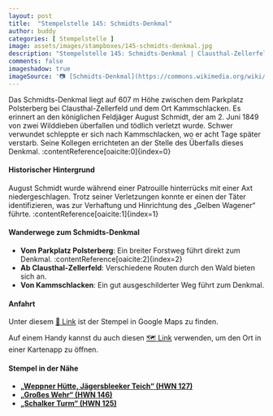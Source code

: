 ```yaml
---
layout: post
title:  "Stempelstelle 145: Schmidts-Denkmal"
author: buddy
categories: [ Stempelstelle ]
image: assets/images/stampboxes/145-schmidts-denkmal.jpg
description: "Stempelstelle 145: Schmidts-Denkmal | Clausthal-Zellerfeld"
comments: false
imageshadow: true
imageSource: '📷 [Schmidts-Denkmal](https://commons.wikimedia.org/wiki/File:Schmidts-Denkmal.jpg) von <a href="//commons.wikimedia.org/wiki/User:B.Thomas95" title="User:B.Thomas95">Thomas Binder</a> unter Lizenz [CC BY-SA 4.0](https://creativecommons.org/licenses/by-sa/4.0)'
---
```


Das Schmidts-Denkmal liegt auf 607 m Höhe zwischen dem Parkplatz Polsterberg bei Clausthal-Zellerfeld und dem Ort Kammschlacken. Es erinnert an den königlichen Feldjäger August Schmidt, der am 2. Juni 1849 von zwei Wilddieben überfallen und tödlich verletzt wurde. Schwer verwundet schleppte er sich nach Kammschlacken, wo er acht Tage später verstarb. Seine Kollegen errichteten an der Stelle des Überfalls dieses Denkmal. :contentReference[oaicite:0]{index=0}

#### Historischer Hintergrund

August Schmidt wurde während einer Patrouille hinterrücks mit einer Axt niedergeschlagen. Trotz seiner Verletzungen konnte er einen der Täter identifizieren, was zur Verhaftung und Hinrichtung des „Gelben Wagener“ führte. :contentReference[oaicite:1]{index=1}

#### Wanderwege zum Schmidts-Denkmal

- **Vom Parkplatz Polsterberg**: Ein breiter Forstweg führt direkt zum Denkmal. :contentReference[oaicite:2]{index=2}
- **Ab Clausthal-Zellerfeld**: Verschiedene Routen durch den Wald bieten sich an.
- **Von Kammschlacken**: Ein gut ausgeschilderter Weg führt zum Denkmal.

#### Anfahrt

Unter diesem [📍 Link](https://www.google.com/maps/dir/?api=1&origin=&destination=51.77710%2C%2010.38783) ist der Stempel in Google Maps zu finden.

<div class="android-only">
  Auf einem Handy kannst du auch diesen 
  <a href="geo:51.77710,10.38783">🗺️ Link</a> 
  verwenden, um den Ort in einer Kartenapp zu öffnen.
  <p></p>
</div>

#### Stempel in der Nähe

- [**„Weppner Hütte, Jägersbleeker Teich“ (HWN 127)**](/stempelstelle-127-weppner-huette-jaegersbleeker-teich)
- [**„Großes Wehr“ (HWN 146)**](/stempelstelle-146-grosses-wehr)
- [**„Schalker Turm“ (HWN 125)**](/stempelstelle-125-schalker-turm)
